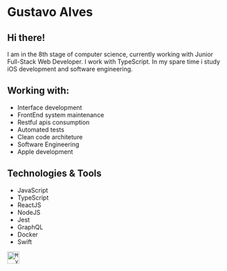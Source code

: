 # Gustavo Alves

## Hi there!

I am in the 8th stage of computer science, currently working with Junior Full-Stack Web Developer.
I work with TypeScript.
In my spare time i study iOS development and software engineering.

## Working with:

 * Interface development
 * FrontEnd system maintenance
 * Restful apis consumption
 * Automated tests
 * Clean code architeture
 * Software Engineering
 * Apple development

## Technologies & Tools

 * JavaScript
 * TypeScript
 * ReactJS
 * NodeJS
 * Jest
 * GraphQL
 * Docker
 * Swift

<a href="https://www.linkedin.com/in/gustavo-duarte-alves-6b5b701a5/">
  <code><img alt="My linkedin" width="28" src="https://cdn.worldvectorlogo.com/logos/linkedin-icon-2.svg" /></code>
</a>
